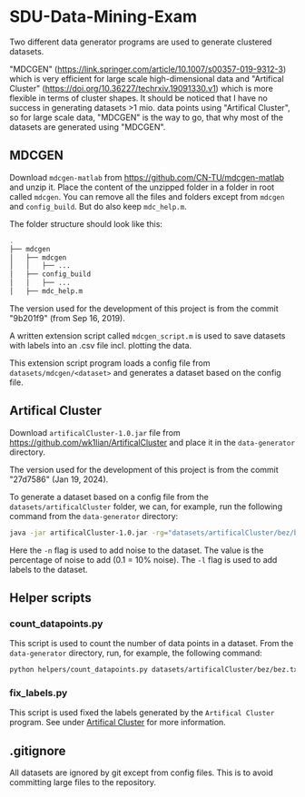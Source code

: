 # SDU-Data-Mining-Exam

Two different data generator programs are used to generate clustered datasets.

"MDCGEN" (https://link.springer.com/article/10.1007/s00357-019-9312-3) which is very efficient for large scale high-dimensional data and "Artifical Cluster" (https://doi.org/10.36227/techrxiv.19091330.v1) which is more flexible in terms of cluster shapes. It should be noticed that I have no success in generating datasets >1 mio. data points using "Artifical Cluster", so for large scale data, "MDCGEN" is the way to go, that why most of the datasets are generated using "MDCGEN".


## MDCGEN
Download `mdcgen-matlab` from https://github.com/CN-TU/mdcgen-matlab and unzip it. Place the content of the unzipped folder in a folder in root called `mdcgen`. You can remove all the files and folders except from `mdcgen` and `config_build`. But do also keep `mdc_help.m`.

The folder structure should look like this:
```bash
.
├── mdcgen
│   ├── mdcgen
│   │   ├── ...
│   ├── config_build
│   │   ├── ...
│   ├── mdc_help.m
```

The version used for the development of this project is from the commit "9b201f9" (from Sep 16, 2019).

A written extension script called `mdcgen_script.m` is used to save datasets with labels into an .csv file incl. plotting the data.

This extension script program loads a config file from `datasets/mdcgen/<dataset>` and generates a dataset based on the config file.

## Artifical Cluster
Download `artificalCluster-1.0.jar` file from https://github.com/wk1lian/ArtificalCluster and place it in the `data-generator` directory.

The version used for the development of this project is from the commit "27d7586" (Jan 19, 2024).

To generate a dataset based on a config file from the `datasets/artificalCluster` folder, we can, for example, run the following command from the `data-generator` directory:
```bash
java -jar artificalCluster-1.0.jar -rg="datasets/artificalCluster/bez/bez.config" -o="datasets/artificalCluster/bez/bez.txt" && python helpers/fix_labels.py datasets/artificalCluster/bez/bez.txt -l -n 0.1
```

Here the `-n` flag is used to add noise to the dataset. The value is the percentage of noise to add (0.1 = 10% noise). The `-l` flag is used to add labels to the dataset.

## Helper scripts

### count_datapoints.py
This script is used to count the number of data points in a dataset. From the `data-generator` directory, run, for example, the following command:
```bash
python helpers/count_datapoints.py datasets/artificalCluster/bez/bez.txt
```

### fix_labels.py
This script is used fixed the labels generated by the `Artifical Cluster` program. See under [Artifical Cluster](#artifical-cluster) for more information.

## .gitignore
All datasets are ignored by git except from config files. This is to avoid committing large files to the repository.